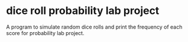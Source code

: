 # dice roll probability lab project
 A program to simulate random dice rolls and print the frequency of each score for probability lab project.
